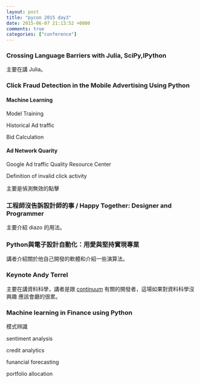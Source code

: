 ```yaml
---
layout: post
title: "pycon 2015 day3"
date: 2015-06-07 21:13:52 +0800
comments: true
categories: ["conference"]
---
```


<!-- more -->

### Crossing Language Barriers with Julia, SciPy,IPython 

主要在講 Julia。

### Click Fraud Detection in the Mobile Advertising Using Python

#### Machine Learning
Model Training

Historical Ad traffic

Bid Calculation

#### Ad Network Quarity

Google Ad traffic Quality Resource Center

Definition of invalid click activity

主要是偵測無效的點擊

### 工程師沒告訴設計師的事 / Happy Together: Designer and Programmer

主要介紹 diazo 的用法。

### Python與電子設計自動化：用愛與堅持實現專業

講者介紹關於他自己開發的軟體和介紹一些演算法。

### Keynote Andy Terrel

主要在講資料科學，講者是跟 [continuum] 有關的開發者，這場如果對資料科學沒興趣
應該會廳的很累。 

[continuum]:http://continuum.io/


### Machine learning in Finance using Python

模式辨識

sentiment analysis

credit analytics

funancial forecasting

portfolio allocation
